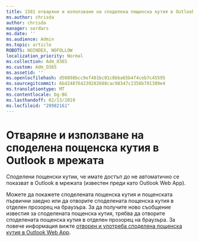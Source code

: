 ```yaml
---
title: 1581 отваряне и използване на споделена пощенска кутия в Outlook в мрежата
ms.author: chrisda
author: chrisda
manager: serdars
ms.date: ''
ms.audience: Admin
ms.topic: article
ROBOTS: NOINDEX, NOFOLLOW
localization_priority: Normal
ms.collection: Adm_O365
ms.custom: Adm_O365
ms.assetid: ''
ms.openlocfilehash: d50898bcc9ef401bc01c8bba65b4f4ceb7c45595
ms.sourcegitcommit: 6bd248764239282688cac98347c2356b701389e4
ms.translationtype: MT
ms.contentlocale: bg-BG
ms.lasthandoff: 02/13/2019
ms.locfileid: "29982161"
---
```

# <a name="open-and-use-a-shared-mailbox-in-outlook-on-the-web"></a>Отваряне и използване на споделена пощенска кутия в Outlook в мрежата

Споделени пощенски кутии, че имате достъп до не автоматично се показват в Outlook в мрежата (известен преди като Outlook Web App).

Можете да покажете споделената пощенска кутия и пощенската първични заедно или да отворите споделената пощенска кутия в отделен прозорец на браузъра. За да получите ново съобщение известия за споделената пощенска кутия, трябва да отворите споделената пощенска кутия в отделен прозорец на браузъра. За повече информация вижте [отворен и употреба споделена пощенска кутия в Outlook Web App](https://support.office.com/article/BC127866-42BE-4DE7-92AE-1EF2F787FD5C).